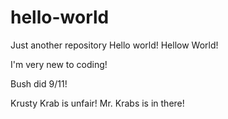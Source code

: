 # hello-world
Just another repository
Hello world!
Hellow World!

I'm very new to coding!

Bush did 9/11!

Krusty Krab is unfair! Mr. Krabs is in there!
